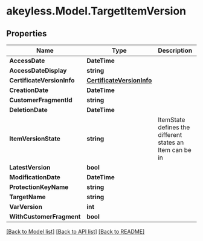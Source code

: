 # akeyless.Model.TargetItemVersion

## Properties

Name | Type | Description | Notes
------------ | ------------- | ------------- | -------------
**AccessDate** | **DateTime** |  | [optional] 
**AccessDateDisplay** | **string** |  | [optional] 
**CertificateVersionInfo** | [**CertificateVersionInfo**](CertificateVersionInfo.md) |  | [optional] 
**CreationDate** | **DateTime** |  | [optional] 
**CustomerFragmentId** | **string** |  | [optional] 
**DeletionDate** | **DateTime** |  | [optional] 
**ItemVersionState** | **string** | ItemState defines the different states an Item can be in | [optional] 
**LatestVersion** | **bool** |  | [optional] 
**ModificationDate** | **DateTime** |  | [optional] 
**ProtectionKeyName** | **string** |  | [optional] 
**TargetName** | **string** |  | [optional] 
**VarVersion** | **int** |  | [optional] 
**WithCustomerFragment** | **bool** |  | [optional] 

[[Back to Model list]](../README.md#documentation-for-models) [[Back to API list]](../README.md#documentation-for-api-endpoints) [[Back to README]](../README.md)

